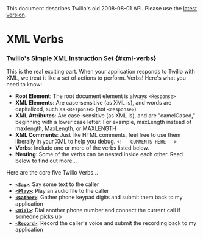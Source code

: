 <div id="version-info" class="alert">
    This document describes Twilio's old 2008-08-01 API. Please use the 
    <a href="/docs/api/twiml">latest version</a>.
</div>

# XML Verbs

### Twilio's Simple XML Instruction Set {#xml-verbs}

This is the real exciting part. When your application responds to Twilio 
with XML, we treat it like a set of actions to perform. Verbs! Here's 
what you need to know:

* **Root Element**: The root document element is always `<Response>`
* **XML Elements**: Are case-sensitive (as XML is), and words are capitalized, such as `<Response>` (not `<response>`)
* **XML Attributes**: Are case-sensitive (as XML is), and are "camelCased," beginning with a lower case letter. For example, maxLength instead of maxlength, MaxLength, or MAXLENGTH
* **XML Comments**: Just like HTML comments, feel free to use them liberally in your XML to help you debug. `<!-- COMMENTS HERE -->`
* **Verbs**: Include one or more of the verbs listed below.
* **Nesting**: Some of the verbs can be nested inside each other. Read below to find out more...

Here are the core five Twilio Verbs...

* **[`<Say>`](say)**: Say some text to the caller
* **[`<Play>`](play)**: Play an audio file to the caller
* **[`<Gather>`](gather)**: Gather phone keypad digits and submit them back to my application
* **[`<Dial>`](dial)**: Dial another phone number and connect the current call if someone picks up
* **[`<Record>`](record)**: Record the caller's voice and submit the recording back to my application

